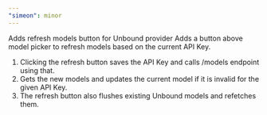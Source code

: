 ```yaml
---
"simeon": minor
---
```


Adds refresh models button for Unbound provider
Adds a button above model picker to refresh models based on the current API Key.

1. Clicking the refresh button saves the API Key and calls /models endpoint using that.
2. Gets the new models and updates the current model if it is invalid for the given API Key.
3. The refresh button also flushes existing Unbound models and refetches them.

